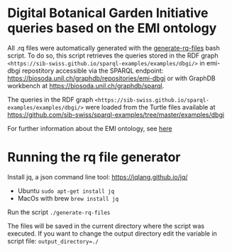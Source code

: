 # Digital Botanical Garden Initiative queries based on the EMI ontology

All .rq files were automatically generated with the [generate-rq-files](generate-rq-files) bash script. To do so, this script retrieves the queries stored in the RDF graph `<https://sib-swiss.github.io/sparql-examples/examples/dbgi/>` in emi-dbgi repostitory 
accessible via the SPARQL endpoint: https://biosoda.unil.ch/graphdb/repositories/emi-dbgi or with GraphDB workbench at https://biosoda.unil.ch/graphdb/sparql.

The queries in the RDF graph `<https://sib-swiss.github.io/sparql-examples/examples/dbgi/>` were loaded from the Turtle files available at https://github.com/sib-swiss/sparql-examples/tree/master/examples/dbgi

For further information about the EMI ontology, see [here](https://github.com/digital-botanical-gardens-initiative/earth_metabolome_ontology/tree/main)

# Running the rq file generator
Install jq, a json command line tool: https://jqlang.github.io/jq/
- Ubuntu
`sudo apt-get install jq`
- MacOs with brew
`brew install jq`

Run the script
`./generate-rq-files`

The files will be saved in the current directory where the script was executed. If you want to change the output directory edit the variable in script file:
`output_directory=./`
